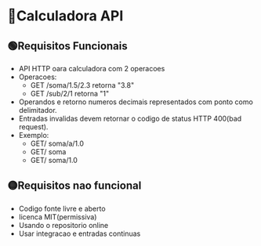 # 🧮Calculadora API

## 🟢Requisitos Funcionais

* API HTTP oara calculadora com 2 operacoes
* Operacoes:
    - GET /soma/1.5/2.3 retorna "3.8"
    - GET /sub/2/1 retorna "1"
* Operandos e retorno numeros decimais representados com ponto como delimitador.
* Entradas invalidas devem retornar o codigo de status HTTP 400(bad request).
* Exemplo:
    - GET/ soma/a/1.0
    - GET/ soma
    - GET/ soma/1.0

## 🟡Requisitos nao funcional

* Codigo fonte livre e aberto
* licenca MIT(permissiva)
* Usando o repositorio online  
* Usar integracao e entradas continuas
